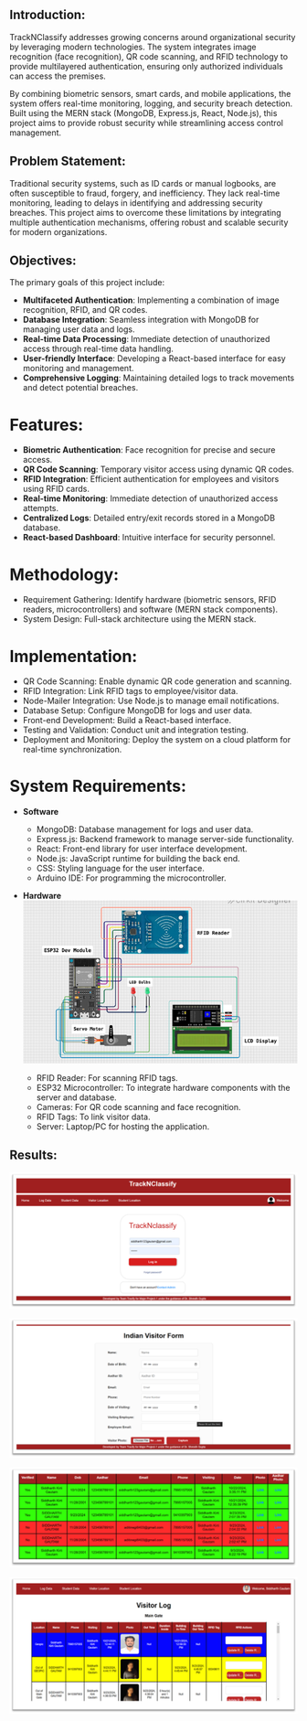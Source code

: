 ## Introduction:

TrackNClassify addresses growing concerns around organizational security by leveraging modern technologies. The system integrates image recognition (face recognition), QR code scanning, and RFID technology to provide multilayered authentication, ensuring only authorized individuals can access the premises.

By combining biometric sensors, smart cards, and mobile applications, the system offers real-time monitoring, logging, and security breach detection. 
Built using the MERN stack (MongoDB, Express.js, React, Node.js), this project aims to provide robust security while streamlining access control management.

## Problem Statement:

Traditional security systems, such as ID cards or manual logbooks, are often susceptible to fraud, forgery, and inefficiency. They lack real-time monitoring, leading to delays in identifying and addressing security breaches. This project aims to overcome these limitations by integrating multiple authentication mechanisms, offering robust and scalable security for modern organizations.

## Objectives:
The primary goals of this project include:

- **Multifaceted Authentication**: Implementing a combination of image recognition, RFID, and QR codes.
- **Database Integration**: Seamless integration with MongoDB for managing user data and logs.
- **Real-time Data Processing**: Immediate detection of unauthorized access through real-time data handling.
- **User-friendly Interface**: Developing a React-based interface for easy monitoring and management.
- **Comprehensive Logging**: Maintaining detailed logs to track movements and detect potential breaches.

# Features:
- **Biometric Authentication**: Face recognition for precise and secure access.
- **QR Code Scanning**: Temporary visitor access using dynamic QR codes.
- **RFID Integration**: Efficient authentication for employees and visitors using RFID cards.
- **Real-time Monitoring**: Immediate detection of unauthorized access attempts.
- **Centralized Logs**: Detailed entry/exit records stored in a MongoDB database.
- **React-based Dashboard**: Intuitive interface for security personnel.

# Methodology:
- Requirement Gathering: Identify hardware (biometric sensors, RFID readers, microcontrollers) and software (MERN stack components).
- System Design: Full-stack architecture using the MERN stack.

# Implementation:
- QR Code Scanning: Enable dynamic QR code generation and scanning.
- RFID Integration: Link RFID tags to employee/visitor data.
- Node-Mailer Integration: Use Node.js to manage email notifications.
- Database Setup: Configure MongoDB for logs and user data.
- Front-end Development: Build a React-based interface.
- Testing and Validation: Conduct unit and integration testing.
- Deployment and Monitoring: Deploy the system on a cloud platform for real-time synchronization.

# System Requirements:

- **Software**
  - MongoDB: Database management for logs and user data.
  - Express.js: Backend framework to manage server-side functionality.
  - React: Front-end library for user interface development.
  - Node.js: JavaScript runtime for building the back end.
  - CSS: Styling language for the user interface.
  - Arduino IDE: For programming the microcontroller.

- **Hardware**
![setup](assets/setup.png)

  - RFID Reader: For scanning RFID tags.
  - ESP32 Microcontroller: To integrate hardware components with the server and database.
  - Cameras: For QR code scanning and face recognition.
  - RFID Tags: To link visitor data.
  - Server: Laptop/PC for hosting the application.

## Results:
![login](assets/login.png)

![form](assets/form.png)

![log](assets/log.png)

![log2](assets/log2.png)